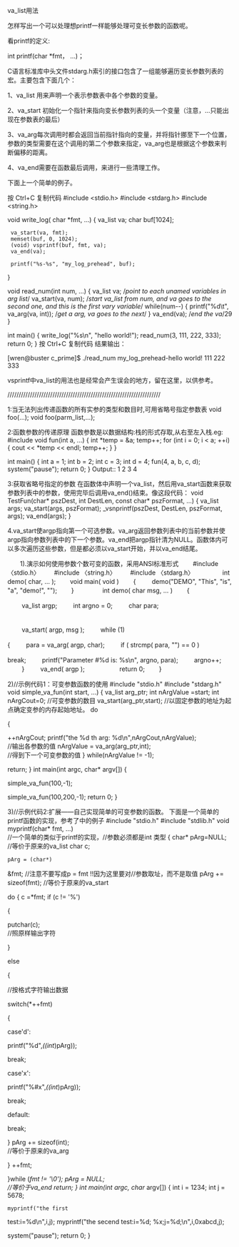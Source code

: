 va_list用法

怎样写出一个可以处理想printf一样能够处理可变长参数的函数呢。

看printf的定义:

int printf(char *fmt， ...)；

C语言标准库中头文件stdarg.h索引的接口包含了一组能够遍历变长参数列表的宏。主要包含下面几个：

1、va_list 用来声明一个表示参数表中各个参数的变量。

2、va_start 初始化一个指针来指向变长参数列表的头一个变量（注意，...只能出现在参数表的最后）

3、va_arg每次调用时都会返回当前指针指向的变量，并将指针挪至下一个位置，参数的类型需要在这个调用的第二个参数来指定，va_arg也是根据这个参数来判断偏移的距离。

4、va_end需要在函数最后调用，来进行一些清理工作。

下面上一个简单的例子。

按 Ctrl+C 复制代码
#include <stdio.h>
 #include <stdarg.h>
 #include <string.h>
 
 
 void write_log( char *fmt, ...)
 {
     va_list va;
     char buf[1024];
     
     va_start(va, fmt);
     memset(buf, 0, 1024);
     (void) vsprintf(buf, fmt, va);
     va_end(va);
     
     printf("%s-%s", "my_log_prehead", buf);
 }
 
 
 void read_num(int num, ...)
 {
     va_list va;             /*point to each unamed variables in arg list*/
     va_start(va, num);      /*start va_list from num, and va goes to the second one, and this is the first vary variable*/
     while(num--)
     {
         printf("%d\t", va_arg(va, int)); /*get a arg, va goes to the next*/
     }
     va_end(va);             /*end the va*/29 }
 
 int main()
 {
     write_log("%s\n", "hello world!");
     read_num(3, 111, 222, 333);
     return 0;
 }
按 Ctrl+C 复制代码
结果输出：

[wren@buster c_prime]$ ./read_num
my_log_prehead-hello world!
111 222 333

vsprintf中va_list的用法也是经常会产生误会的地方，留在这里，以供参考。







////////////////////////////////////////////////////////////////////

1:当无法列出传递函数的所有实参的类型和数目时,可用省略号指定参数表
void foo(...);
void 
foo(parm_list,...);

 

2:函数参数的传递原理
函数参数是以数据结构:栈的形式存取,从右至左入栈.eg:
#include 
<iostream>
void fun(int a, ...)
{
int *temp = 
&a;
temp++;
for (int i = 0; i < a; ++i)
{
cout << *temp 
<< endl;
temp++;
}
}

 

int main()
{
int a = 1;
int b = 2;
int c = 3;
int d = 
4;
fun(4, a, b, c, d);
system("pause");
return 
0;
}
Output::
1
2
3
4

 

3:获取省略号指定的参数
在函数体中声明一个va_list，然后用va_start函数来获取参数列表中的参数，使用完毕后调用va_end()结束。像这段代码：
void 
TestFun(char* pszDest, int DestLen, const char* pszFormat, ...)
{
va_list 
args;
va_start(args, 
pszFormat);
_vsnprintf(pszDest, DestLen, pszFormat, 
args);
va_end(args);
}

 

4.va_start使argp指向第一个可选参数。va_arg返回参数列表中的当前参数并使argp指向参数列表中的下一个参数。va_end把argp指针清为NULL。函数体内可以多次遍历这些参数，但是都必须以va_start开始，并以va_end结尾。

 

　　1).演示如何使用参数个数可变的函数，采用ANSI标准形式
　　#include 〈stdio.h〉
　　#include 
〈string.h〉
　　#include 〈stdarg.h〉
　　
　　int demo( char, ... );
　　void 
main( void )
　　{
　　   demo("DEMO", "This", "is", "a", "demo!", 
"");
　　}
　　
　　int demo( char msg, ... 
)
　　{
      
　　   va_list 
argp;
　　   int argno = 0;
　　   char para;

 

　　  
　　   va_start( argp, msg 
);
　　   while (1)
       
{
　　    para = va_arg( argp, 
char);
　　       if ( strcmp( para, "") == 0 
)
       
break;
　　       printf("Parameter #%d is: 
%s\n", argno, para);
　　       argno++;
　　 
}
　　 va_end( argp );
　　
　　　return 0;
　　}

 

2)//示例代码1：可变参数函数的使用
#include "stdio.h"
#include "stdarg.h"
void 
simple_va_fun(int start, ...)
{
    va_list 
arg_ptr;
   int nArgValue =start;
    int 
nArgCout=0;     //可变参数的数目
    va_start(arg_ptr,start); 
//以固定参数的地址为起点确定变参的内存起始地址。
    do
    
{
        
++nArgCout;
        printf("the %d th arg: 
%d\n",nArgCout,nArgValue);     
//输出各参数的值
        nArgValue = 
va_arg(arg_ptr,int);                      
//得到下一个可变参数的值
    } while(nArgValue != 
-1);               
    
return;
}
int main(int argc, char* argv[])
{
    
simple_va_fun(100,-1);
    
simple_va_fun(100,200,-1);
    return 0;
}

 

3)//示例代码2:扩展——自己实现简单的可变参数的函数。
下面是一个简单的printf函数的实现，参考了<The C Programming 
Language>中的例子
#include "stdio.h"
#include "stdlib.h"
void 
myprintf(char* fmt, ...)        
//一个简单的类似于printf的实现，//参数必须都是int 类型
{
    char* 
pArg=NULL;               
//等价于原来的va_list
    char 
c;
   
    pArg = (char*) 
&fmt;          //注意不要写成p = fmt 
!!因为这里要对//参数取址，而不是取值
    pArg += 
sizeof(fmt);         //等价于原来的va_start         

    
do
    {
        c 
=*fmt;
        if (c != 
'%')
        
{
            
putchar(c);            
//照原样输出字符
        
}
        
else
        
{
           
//按格式字符输出数据
           
switch(*++fmt)
           
{
            
case'd':
                
printf("%d",*((int*)pArg));          
                
break;
            
case'x':
                
printf("%#x",*((int*)pArg));
                
break;
            
default:
                
break;
            
}
            pArg += 
sizeof(int);               
//等价于原来的va_arg
        
}
        ++fmt;
    
}while (*fmt != '\0');
    pArg = 
NULL;                               
//等价于va_end
    return;
}
int main(int argc, char* 
argv[])
{
    int i = 1234;
    int j = 
5678;
   
    myprintf("the first 
test:i=%d\n",i,j);
    myprintf("the secend test:i=%d; 
%x;j=%d;\n",i,0xabcd,j);
    
system("pause");
    return 0;
}

